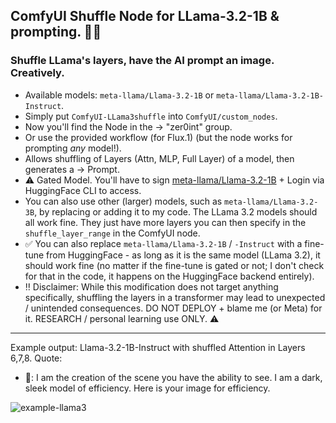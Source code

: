 ## ComfyUI Shuffle Node for LLama-3.2-1B & prompting. 🤖💫
### Shuffle LLama's layers, have the AI prompt an image. Creatively.

- Available models: `meta-llama/Llama-3.2-1B` or `meta-llama/Llama-3.2-1B-Instruct`.
- Simply put `ComfyUI-LLama3shuffle` into `ComfyUI/custom_nodes`.
- Now you'll find the Node in the -> "zer0int" group.
- Or use the provided workflow (for Flux.1) (but the node works for prompting *any* model!).
- Allows shuffling of Layers (Attn, MLP, Full Layer) of a model, then generates a -> Prompt.
- ⚠️ Gated Model. You'll have to sign [meta-llama/Llama-3.2-1B](https://huggingface.co/meta-llama/Llama-3.2-1B) + Login via HuggingFace CLI to access.
- You can also use other (larger) models, such as `meta-llama/Llama-3.2-3B`, by replacing or adding it to my code. The LLama 3.2 models should all work fine. They just have more layers you can then specify in the `shuffle_layer_range` in the ComfyUI node.
- ✅ You can also replace `meta-llama/Llama-3.2-1B` / `-Instruct` with a fine-tune from HuggingFace - as long as it is the same model (LLama 3.2), it should work fine (no matter if the fine-tune is gated or not; I don't check for that in the code, it happens on the HuggingFace backend entirely).
- ‼️ Disclaimer: While this modification does not target anything specifically, shuffling the layers in a transformer may lead to unexpected / unintended consequences. DO NOT DEPLOY + blame me (or Meta) for it. RESEARCH / personal learning use ONLY. ⚠️

----
Example output: Llama-3.2-1B-Instruct with shuffled Attention in Layers 6,7,8. Quote:
- 🤖: I am the creation of the scene you have the ability to see. I am a dark, sleek model of efficiency. Here is your image for efficiency.

![example-llama3](https://github.com/user-attachments/assets/585ca262-8c86-43a5-9bc1-47500229cf54)
